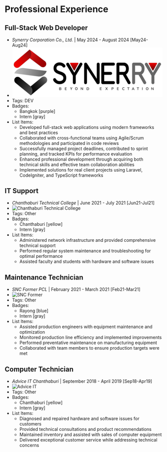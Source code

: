 # Professional Experience

## Full-Stack Web Developer
- *Synerry Corporation Co., Ltd.* | May 2024 - August 2024 [May24-Aug24]
- ![Synerry Corporation](../assets/SynerryLogo.jpg)
- Tags: DEV
- Badges:
  - Bangkok [purple]
  - Intern [gray]
- List Items:
  - Developed full-stack web applications using modern frameworks and best practices
  - Collaborated with cross-functional teams using Agile/Scrum methodologies and participated in code reviews
  - Successfully managed project deadlines, contributed to sprint planning, and tracked KPIs for performance evaluation
  - Enhanced professional development through acquiring both technical skills and effective team collaboration abilities
  - Implemented solutions for real client projects using Laravel, CodeIgniter, and TypeScript frameworks

## IT Support
- *Chanthaburi Technical College* | June 2021 - July 2021 [Jun21-Jul21]
- ![Chanthaburi Technical College](../assets/logo_technic.png)
- Tags: Other
- Badges:
  - Chanthaburi [yellow]
  - Intern [gray]
- List Items:
  - Administered network infrastructure and provided comprehensive technical support
  - Performed regular system maintenance and troubleshooting for optimal performance
  - Assisted faculty and students with hardware and software issues

## Maintenance Technician
- *SNC Former PCL* | February 2021 - March 2021 [Feb21-Mar21]
- ![SNC Former](../assets/SNC_logo.png)
- Tags: Other
- Badges:
  - Rayong [blue]
  - Intern [gray]
- List Items:
  - Assisted production engineers with equipment maintenance and optimization
  - Monitored production line efficiency and implemented improvements
  - Performed preventative maintenance on manufacturing equipment
  - Collaborated with team members to ensure production targets were met

## Computer Technician
- *Advice IT Chanthaburi* | September 2018 - April 2019 [Sep18-Apr19]
- ![Advice IT](../assets/Advice_logo.png)
- Tags: Other
- Badges:
  - Chanthaburi [yellow]
  - Intern [gray]
- List Items:
  - Diagnosed and repaired hardware and software issues for customers
  - Provided technical consultations and product recommendations
  - Maintained inventory and assisted with sales of computer equipment
  - Delivered exceptional customer service while addressing technical concerns